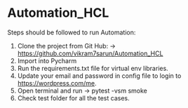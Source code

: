 # Automation_HCL

Steps should be followed to run Automation:

1. Clone the project from Git Hub:  -> https://github.com/vikram7sarun/Automation_HCL
2. Import into Pycharm
3. Run the requirements.txt file for virtual env libraries.
4. Update your email and password in config file to login  to https://wordpress.com/me.
5. Open terminal and run -> pytest -vsm smoke
6. Check test folder for all the test cases. 

